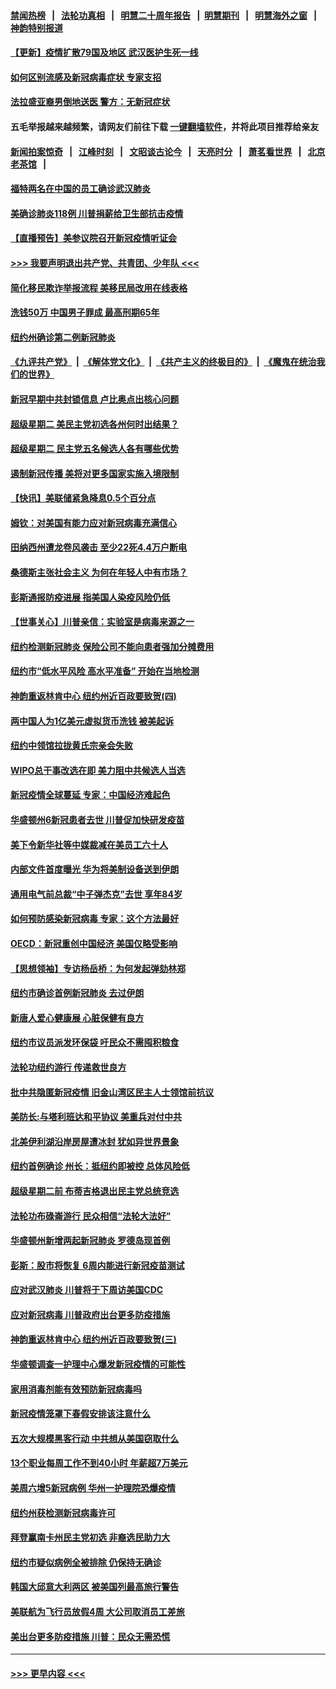 #### [禁闻热榜](热点新闻.md?=0)  &nbsp;&nbsp;|&nbsp;&nbsp; [法轮功真相](https://github.com/gfw-breaker/truth/blob/master/README.md?=0) &nbsp;&nbsp;|&nbsp;&nbsp; [明慧二十周年报告](https://github.com/gfw-breaker/mh-reports/blob/master/README.md?=0) &nbsp;&nbsp;|&nbsp;&nbsp;[明慧期刊](https://github.com/gfw-breaker/mh-qikan) &nbsp;&nbsp;|&nbsp;&nbsp; [明慧海外之窗](https://github.com/gfw-breaker/mh-news/blob/master/README.md?=0) &nbsp;&nbsp;|&nbsp;&nbsp; [神韵特别报道](https://github.com/gfw-breaker/mh-news/blob/master/shenyun.md?=0)
#### [【更新】疫情扩散79国及地区 武汉医护生死一线](../pages/nsc412/n11890652.md?t=03041202) 
#### [如何区别流感及新冠病毒症状 专家支招](../pages/nsc412/n11913170.md?t=03041202) 
#### [法拉盛亚裔男倒地送医  警方：无新冠症状](../pages/nsc412/n11913197.md?t=03041202) 
#### 五毛举报越来越频繁，请网友们前往下载 [一键翻墙软件](https://github.com/gfw-breaker/ssr-accounts)，并将此项目推荐给亲友
#### [新闻拍案惊奇](https://github.com/gfw-breaker/banned-news/blob/master/pages/link4.md) &nbsp;&nbsp;|&nbsp;&nbsp; [江峰时刻](https://github.com/gfw-breaker/banned-news/blob/master/pages/link4.md) &nbsp;&nbsp;|&nbsp;&nbsp; [文昭谈古论今](https://github.com/gfw-breaker/banned-news/blob/master/pages/link4.md) &nbsp;&nbsp;|&nbsp;&nbsp; [天亮时分](https://github.com/gfw-breaker/banned-news/blob/master/pages/link4.md) &nbsp;&nbsp;|&nbsp;&nbsp; [萧茗看世界](https://github.com/gfw-breaker/banned-news/blob/master/pages/link4.md) &nbsp;&nbsp;|&nbsp;&nbsp; [北京老茶馆](https://github.com/gfw-breaker/banned-news/blob/master/pages/link4.md) &nbsp;&nbsp;|&nbsp;&nbsp; 
#### [福特两名在中国的员工确诊武汉肺炎](../pages/nsc412/n11913100.md?t=03041202) 
#### [美确诊肺炎118例 川普捐薪给卫生部抗击疫情](../pages/nsc412/n11913080.md?t=03041202) 
#### [【直播预告】美参议院召开新冠疫情听证会](../pages/nsc412/n11913042.md?t=03041202) 
#### [>>> 我要声明退出共产党、共青团、少年队 <<<](https://github.com/begood0513/goodnews/blob/master/quit/letter.md) 
#### [简化移民欺诈举报流程 美移民局改用在线表格](../pages/nsc412/n11913020.md?t=03041202) 
#### [洗钱50万 中国男子罪成 最高刑期65年](../pages/nsc412/n11912754.md?t=03041202) 
#### [纽约州确诊第二例新冠肺炎](../pages/nsc412/n11912735.md?t=03041202) 
#### [《九评共产党》](https://github.com/begood0513/9ping.md/blob/master/README.md) &nbsp;|&nbsp; [《解体党文化》](../../../../jtdwh.md/blob/master/README.md)  &nbsp;|&nbsp; [《共产主义的终极目的》](../../../../gczydzjmd.md/blob/master/README.md) &nbsp;|&nbsp; [《魔鬼在统治我们的世界》](../../../../mgztzwmdsj.md/blob/master/README.md) 
#### [新冠早期中共封锁信息 卢比奥点出核心问题](../pages/nsc412/n11912630.md?t=03041202) 
#### [超级星期二 美民主党初选各州何时出结果？](../pages/nsc412/n11912565.md?t=03041202) 
#### [超级星期二 民主党五名候选人各有哪些优势](../pages/nsc412/n11912510.md?t=03041202) 
#### [遏制新冠传播 美将对更多国家实施入境限制](../pages/nsc412/n11912521.md?t=03041202) 
#### [【快讯】美联储紧急降息0.5个百分点](../pages/nsc412/n11912406.md?t=03041202) 
#### [姆钦：对美国有能力应对新冠病毒充满信心](../pages/nsc412/n11912446.md?t=03041202) 
#### [田纳西州遭龙卷风袭击 至少22死4.4万户断电](../pages/nsc412/n11912066.md?t=03041202) 
#### [桑德斯主张社会主义 为何在年轻人中有市场？](../pages/nsc412/n11911086.md?t=03041202) 
#### [彭斯通报防疫进展 指美国人染疫风险仍低](../pages/nsc412/n11910872.md?t=03041202) 
#### [【世事关心】川普亲信：实验室是病毒来源之一](../pages/nsc412/n11910876.md?t=03041202) 
#### [纽约检测新冠肺炎  保险公司不能向患者强加分摊费用](../pages/nsc412/n11911167.md?t=03041202) 
#### [纽约市“低水平风险 高水平准备” 开始在当地检测](../pages/nsc412/n11911154.md?t=03041202) 
#### [神韵重返林肯中心 纽约州近百政要致贺(四)](../pages/nsc412/n11908757.md?t=03041202) 
#### [两中国人为1亿美元虚拟货币洗钱 被美起诉](../pages/nsc412/n11910880.md?t=03041202) 
#### [纽约中领馆拉拢黄氏宗亲会失败](../pages/nsc412/n11910480.md?t=03041202) 
#### [WIPO总干事改选在即 美力阻中共候选人当选](../pages/nsc412/n11910464.md?t=03041202) 
#### [新冠疫情全球蔓延 专家：中国经济难起色](../pages/nsc412/n11910439.md?t=03041202) 
#### [华盛顿州6新冠患者去世 川普促加快研发疫苗](../pages/nsc412/n11910399.md?t=03041202) 
#### [美下令新华社等中媒裁减在美员工六十人](../pages/nsc412/n11910256.md?t=03041202) 
#### [内部文件首度曝光 华为将美制设备送到伊朗](../pages/nsc412/n11910211.md?t=03041202) 
#### [通用电气前总裁“中子弹杰克”去世 享年84岁](../pages/nsc412/n11910095.md?t=03041202) 
#### [如何预防感染新冠病毒 专家：这个方法最好](../pages/nsc412/n11909928.md?t=03041202) 
#### [OECD：新冠重创中国经济 美国仅略受影响](../pages/nsc412/n11910023.md?t=03041202) 
#### [【思想领袖】专访杨岳桥：为何发起弹劾林郑](../pages/nsc412/n11810919.md?t=03041202) 
#### [纽约市确诊首例新冠肺炎  去过伊朗](../pages/nsc412/n11908737.md?t=03041202) 
#### [新唐人爱心健康展  心脏保健有良方](../pages/nsc412/n11908619.md?t=03041202) 
#### [纽约市议员派发环保袋  吁民众不需囤积粮食](../pages/nsc412/n11908742.md?t=03041202) 
#### [法轮功纽约游行 传递救世良方](../pages/nsc412/n11907831.md?t=03041202) 
#### [批中共隐匿新冠疫情  旧金山湾区民主人士领馆前抗议](../pages/nsc412/n11908761.md?t=03041202) 
#### [美防长:与塔利班达和平协议 美重兵对付中共](../pages/nsc412/n11908366.md?t=03041202) 
#### [北美伊利湖沿岸房屋遭冰封 犹如异世界景象](../pages/nsc412/n11908465.md?t=03041202) 
#### [纽约首例确诊 州长：抵纽约即被控 总体风险低](../pages/nsc412/n11908143.md?t=03041202) 
#### [超级星期二前 布蒂吉格退出民主党总统竞选](../pages/nsc412/n11908156.md?t=03041202) 
#### [法轮功布碌崙游行 民众相信“法轮大法好”](../pages/nsc412/n11907645.md?t=03041202) 
#### [华盛顿州新增两起新冠肺炎 罗德岛现首例](../pages/nsc412/n11907757.md?t=03041202) 
#### [彭斯：股市将恢复 6周内能进行新冠疫苗测试](../pages/nsc412/n11907550.md?t=03041202) 
#### [应对武汉肺炎 川普将于下周访美国CDC](../pages/nsc412/n11907493.md?t=03041202) 
#### [应对新冠病毒 川普政府出台更多防疫措施](../pages/nsc412/n11907354.md?t=03041202) 
#### [神韵重返林肯中心 纽约州近百政要致贺(三)](../pages/nsc412/n11904356.md?t=03041202) 
#### [华盛顿调查一护理中心爆发新冠疫情的可能性](../pages/nsc412/n11907230.md?t=03041202) 
#### [家用消毒剂能有效预防新冠病毒吗](../pages/nsc412/n11905553.md?t=03041202) 
#### [新冠疫情笼罩下春假安排该注意什么](../pages/nsc412/n11906890.md?t=03041202) 
#### [五次大规模黑客行动 中共想从美国窃取什么](../pages/nsc412/n11899124.md?t=03041202) 
#### [13个职业每周工作不到40小时 年薪超7万美元](../pages/nsc412/n11893686.md?t=03041202) 
#### [美周六增5新冠病例 华州一护理院恐爆疫情](../pages/nsc412/n11905823.md?t=03041202) 
#### [纽约州获检测新冠病毒许可](../pages/nsc412/n11906069.md?t=03041202) 
#### [拜登赢南卡州民主党初选 非裔选民助力大](../pages/nsc412/n11905930.md?t=03041202) 
#### [纽约市疑似病例全被排除 仍保持无确诊](../pages/nsc412/n11906039.md?t=03041202) 
#### [韩国大邱意大利两区 被美国列最高旅行警告](../pages/nsc412/n11905944.md?t=03041202) 
#### [美联航为飞行员放假4周 大公司取消员工差旅](../pages/nsc412/n11905894.md?t=03041202) 
#### [美出台更多防疫措施 川普：民众无需恐慌](../pages/nsc412/n11905747.md?t=03041202) 

----
#### [ >>> 更早内容 <<< ](../indexes/nsc412-earlier.md)
